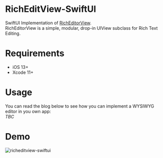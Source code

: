 # RichEditView-SwiftUI

SwiftUI Implementation of [RichEditorView](https://github.com/cjwirth/RichEditorView).<br>
RichEditorView is a simple, modular, drop-in UIView subclass for Rich Text Editing.

# Requirements
- iOS 13+
- Xcode 11+

# Usage
You can read the blog below to see how you can implement a WYSIWYG editor in you own app:<br>
*TBC*

# Demo

![richeditview-swiftui](https://user-images.githubusercontent.com/22890731/123076063-073db200-d42e-11eb-9e3c-69504a868b53.gif)
